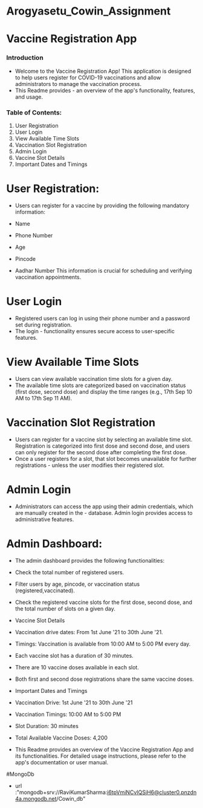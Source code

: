 # Arogyasetu_Cowin_Assignment


# Vaccine Registration App 

### Introduction
- Welcome to the Vaccine Registration App! This application is designed to help users register for COVID-19 vaccinations and allow administrators to manage the vaccination process. 
- This Readme provides - an overview of the app's functionality, features, and usage.

### Table of Contents:
1) User Registration
2) User Login
3) View Available Time Slots
4) Vaccination Slot Registration
5) Admin Login
6) Vaccine Slot Details
7) Important Dates and Timings

# User Registration:
- Users can register for a vaccine by providing the following mandatory information:

- Name
- Phone Number
- Age
- Pincode
- Aadhar Number
This information is crucial for scheduling and verifying vaccination appointments.

# User Login
- Registered users can log in using their phone number and a password set during registration. 
- The login - functionality ensures secure access to user-specific features.

# View Available Time Slots
- Users can view available vaccination time slots for a given day. 
- The available time slots are categorized based on vaccination status (first dose, second dose) and display the time ranges (e.g., 17th Sep 10 AM to 17th Sep 11 AM).

# Vaccination Slot Registration
- Users can register for a vaccine slot by selecting an available time slot. Registration is categorized into first dose and second dose, and users can only register for the second dose after completing the  first dose. 
- Once a user registers for a slot, that slot becomes unavailable for further registrations - unless the user modifies their registered slot.

# Admin Login
- Administrators can access the app using their admin credentials, which are manually created in the  - database. Admin login provides access to administrative features.

# Admin Dashboard:
- The admin dashboard provides the following functionalities:

- Check the total number of registered users.
- Filter users by age, pincode, or vaccination status (registered,vaccinated).
- Check the registered vaccine slots for the first dose, second dose, and the total number of slots on a given day.
- Vaccine Slot Details
- Vaccination drive dates: From 1st June '21 to 30th June '21.
- Timings: Vaccination is available from 10:00 AM to 5:00 PM every day.
- Each vaccine slot has a duration of 30 minutes.
- There are 10 vaccine doses available in each slot.
- Both first and second dose registrations share the same vaccine doses.
- Important Dates and Timings
- Vaccination Drive: 1st June '21 to 30th June '21
- Vaccination Timings: 10:00 AM to 5:00 PM
- Slot Duration: 30 minutes
- Total Available Vaccine Doses: 4,200
- This Readme provides an overview of the Vaccine Registration App and its functionalities. For detailed usage instructions, please refer to the app's documentation or user manual.



#MongoDb 

- url :"mongodb+srv://RaviKumarSharma:i6tpVmiNCvIQSjH6@cluster0.pnzdn4a.mongodb.net/Cowin_db"